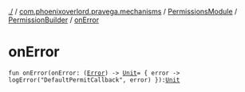 [./](../../../index.md) / [com.phoenixoverlord.pravega.mechanisms](../../index.md) / [PermissionsModule](../index.md) / [PermissionBuilder](index.md) / [onError](./on-error.md)

# onError

`fun onError(onError: (`[`Error`](https://kotlinlang.org/api/latest/jvm/stdlib/kotlin/-error/index.html)`) -> `[`Unit`](https://kotlinlang.org/api/latest/jvm/stdlib/kotlin/-unit/index.html)` = { error -> logError("DefaultPermitCallback", error) }): `[`Unit`](https://kotlinlang.org/api/latest/jvm/stdlib/kotlin/-unit/index.html)